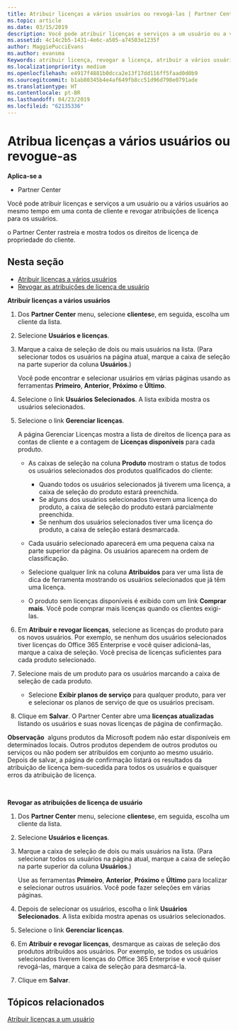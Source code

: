 ```yaml
---
title: Atribuir licenças a vários usuários ou revogá-las | Partner Center
ms.topic: article
ms.date: 03/15/2019
description: Você pode atribuir licenças e serviços a um usuário ou a vários usuários ao mesmo tempo em uma conta de cliente e revogar atribuições de licença para os usuários.
ms.assetid: 4c14c2b5-1431-4e6c-a505-a74503e1235f
author: MaggiePucciEvans
ms.author: evansma
Keywords: atribuir licença, revogar a licença, atribuir a vários usuários,
ms.localizationpriority: medium
ms.openlocfilehash: e4917f4881b0dcca2e13f17dd116ff5faad0d0b9
ms.sourcegitcommit: b1ab80345b4e4af649fb8cc51d96d798e0791ade
ms.translationtype: HT
ms.contentlocale: pt-BR
ms.lasthandoff: 04/23/2019
ms.locfileid: "62135336"
---
```

# <a name="assign-or-revoke-licenses-to-multiple-users"></a>Atribua licenças a vários usuários ou revogue-as

**Aplica-se a**

-  Partner Center

Você pode atribuir licenças e serviços a um usuário ou a vários usuários ao mesmo tempo em uma conta de cliente e revogar atribuições de licença para os usuários.

o Partner Center rastreia e mostra todos os direitos de licença de propriedade do cliente.

## <a name="in-this-section"></a>Nesta seção


-   [Atribuir licenças a vários usuários](#assign-licenses-to-groups)
-   [Revogar as atribuições de licença de usuário](#revoking-licenses)

<a href="" id="assign-licenses-to-groups"></a>
**Atribuir licenças a vários usuários**

1.  Dos **Partner Center** menu, selecione **clientes**e, em seguida, escolha um cliente da lista.
2.  Selecione **Usuários e licenças**.
3.  Marque a caixa de seleção de dois ou mais usuários na lista. (Para selecionar todos os usuários na página atual, marque a caixa de seleção na parte superior da coluna **Usuários**.)

    Você pode encontrar e selecionar usuários em várias páginas usando as ferramentas **Primeiro**, **Anterior**, **Próximo** e **Último**.

4.  Selecione o link **Usuários Selecionados**. A lista exibida mostra os usuários selecionados.
5.  Selecione o link **Gerenciar licenças**.

    A página Gerenciar Licenças mostra a lista de direitos de licença para as contas de cliente e a contagem de **Licenças disponíveis** para cada produto.

    -   As caixas de seleção na coluna **Produto** mostram o status de todos os usuários selecionados dos produtos qualificados do cliente:

        -   Quando todos os usuários selecionados já tiverem uma licença, a caixa de seleção do produto estará preenchida.
        -   Se alguns dos usuários selecionados tiverem uma licença do produto, a caixa de seleção do produto estará parcialmente preenchida.
        -   Se nenhum dos usuários selecionados tiver uma licença do produto, a caixa de seleção estará desmarcada.
    -   Cada usuário selecionado aparecerá em uma pequena caixa na parte superior da página. Os usuários aparecem na ordem de classificação.

    -   Selecione qualquer link na coluna **Atribuídos** para ver uma lista de dica de ferramenta mostrando os usuários selecionados que já têm uma licença.

    -   O produto sem licenças disponíveis é exibido com um link **Comprar mais**. Você pode comprar mais licenças quando os clientes exigi-las.

6.  Em **Atribuir e revogar licenças**, selecione as licenças do produto para os novos usuários. Por exemplo, se nenhum dos usuários selecionados tiver licenças do Office 365 Enterprise e você quiser adicioná-las, marque a caixa de seleção. Você precisa de licenças suficientes para cada produto selecionado.
7.  Selecione mais de um produto para os usuários marcando a caixa de seleção de cada produto.
    -   Selecione **Exibir planos de serviço** para qualquer produto, para ver e selecionar os planos de serviço de que os usuários precisam.

8.  Clique em **Salvar**. O Partner Center abre uma **licenças atualizadas** listando os usuários e suas novas licenças de página de confirmação.

**Observação**  alguns produtos da Microsoft podem não estar disponíveis em determinados locais. Outros produtos dependem de outros produtos ou serviços ou não podem ser atribuídos em conjunto ao mesmo usuário. Depois de salvar, a página de confirmação listará os resultados da atribuição de licença bem-sucedida para todos os usuários e quaisquer erros da atribuição de licença.

 

<a href="" id="revoking-licenses"></a>
**Revogar as atribuições de licença de usuário**

1.  Dos **Partner Center** menu, selecione **clientes**e, em seguida, escolha um cliente da lista.
2.  Selecione **Usuários e licenças**.
3.  Marque a caixa de seleção de dois ou mais usuários na lista. (Para selecionar todos os usuários na página atual, marque a caixa de seleção na parte superior da coluna **Usuários**.)

    Use as ferramentas **Primeiro**, **Anterior**, **Próximo** e **Último** para localizar e selecionar outros usuários. Você pode fazer seleções em várias páginas.

4.  Depois de selecionar os usuários, escolha o link **Usuários Selecionados**. A lista exibida mostra apenas os usuários selecionados.
5.  Selecione o link **Gerenciar licenças**.
6.  Em **Atribuir e revogar licenças**, desmarque as caixas de seleção dos produtos atribuídos aos usuários. Por exemplo, se todos os usuários selecionados tiverem licenças do Office 365 Enterprise e você quiser revogá-las, marque a caixa de seleção para desmarcá-la.
7.  Clique em **Salvar**.

## <a name="related-topics"></a>Tópicos relacionados


[Atribuir licenças a um usuário](assign-licenses-to-users.md)

 

 



